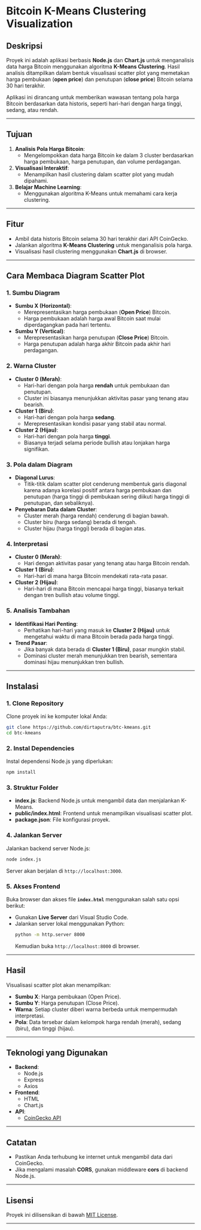 # Bitcoin K-Means Clustering Visualization

## **Deskripsi**
Proyek ini adalah aplikasi berbasis **Node.js** dan **Chart.js** untuk menganalisis data harga Bitcoin menggunakan algoritma **K-Means Clustering**. Hasil analisis ditampilkan dalam bentuk visualisasi scatter plot yang memetakan harga pembukaan (**open price**) dan penutupan (**close price**) Bitcoin selama 30 hari terakhir.

Aplikasi ini dirancang untuk memberikan wawasan tentang pola harga Bitcoin berdasarkan data historis, seperti hari-hari dengan harga tinggi, sedang, atau rendah.

---

## **Tujuan**
1. **Analisis Pola Harga Bitcoin**:
   - Mengelompokkan data harga Bitcoin ke dalam 3 cluster berdasarkan harga pembukaan, harga penutupan, dan volume perdagangan.
2. **Visualisasi Interaktif**:
   - Menampilkan hasil clustering dalam scatter plot yang mudah dipahami.
3. **Belajar Machine Learning**:
   - Menggunakan algoritma K-Means untuk memahami cara kerja clustering.

---

## **Fitur**
- Ambil data historis Bitcoin selama 30 hari terakhir dari API CoinGecko.
- Jalankan algoritma **K-Means Clustering** untuk menganalisis pola harga.
- Visualisasi hasil clustering menggunakan **Chart.js** di browser.

---

## **Cara Membaca Diagram Scatter Plot**

### **1. Sumbu Diagram**
- **Sumbu X (Horizontal)**:
  - Merepresentasikan harga pembukaan (**Open Price**) Bitcoin.
  - Harga pembukaan adalah harga awal Bitcoin saat mulai diperdagangkan pada hari tertentu.
- **Sumbu Y (Vertical)**:
  - Merepresentasikan harga penutupan (**Close Price**) Bitcoin.
  - Harga penutupan adalah harga akhir Bitcoin pada akhir hari perdagangan.

### **2. Warna Cluster**
- **Cluster 0 (Merah)**:
  - Hari-hari dengan pola harga **rendah** untuk pembukaan dan penutupan.
  - Cluster ini biasanya menunjukkan aktivitas pasar yang tenang atau bearish.
- **Cluster 1 (Biru)**:
  - Hari-hari dengan pola harga **sedang**.
  - Merepresentasikan kondisi pasar yang stabil atau normal.
- **Cluster 2 (Hijau)**:
  - Hari-hari dengan pola harga **tinggi**.
  - Biasanya terjadi selama periode bullish atau lonjakan harga signifikan.

### **3. Pola dalam Diagram**
- **Diagonal Lurus**:
  - Titik-titik dalam scatter plot cenderung membentuk garis diagonal karena adanya korelasi positif antara harga pembukaan dan penutupan (harga tinggi di pembukaan sering diikuti harga tinggi di penutupan, dan sebaliknya).
- **Penyebaran Data dalam Cluster**:
  - Cluster merah (harga rendah) cenderung di bagian bawah.
  - Cluster biru (harga sedang) berada di tengah.
  - Cluster hijau (harga tinggi) berada di bagian atas.

### **4. Interpretasi**
- **Cluster 0 (Merah)**:
  - Hari dengan aktivitas pasar yang tenang atau harga Bitcoin rendah.
- **Cluster 1 (Biru)**:
  - Hari-hari di mana harga Bitcoin mendekati rata-rata pasar.
- **Cluster 2 (Hijau)**:
  - Hari-hari di mana Bitcoin mencapai harga tinggi, biasanya terkait dengan tren bullish atau volume tinggi.

### **5. Analisis Tambahan**
- **Identifikasi Hari Penting**:
  - Perhatikan hari-hari yang masuk ke **Cluster 2 (Hijau)** untuk mengetahui waktu di mana Bitcoin berada pada harga tinggi.
- **Trend Pasar**:
  - Jika banyak data berada di **Cluster 1 (Biru)**, pasar mungkin stabil.
  - Dominasi cluster merah menunjukkan tren bearish, sementara dominasi hijau menunjukkan tren bullish.

---

## **Instalasi**

### **1. Clone Repository**
Clone proyek ini ke komputer lokal Anda:
```bash
git clone https://github.com/dirtaputra/btc-kmeans.git
cd btc-kmeans
```

### **2. Instal Dependencies**
Instal dependensi Node.js yang diperlukan:
```bash
npm install
```

### **3. Struktur Folder**
- **index.js**: Backend Node.js untuk mengambil data dan menjalankan K-Means.
- **public/index.html**: Frontend untuk menampilkan visualisasi scatter plot.
- **package.json**: File konfigurasi proyek.

### **4. Jalankan Server**
Jalankan backend server Node.js:
```bash
node index.js
```

Server akan berjalan di `http://localhost:3000`.

### **5. Akses Frontend**
Buka browser dan akses file **`index.html`** menggunakan salah satu opsi berikut:
- Gunakan **Live Server** dari Visual Studio Code.
- Jalankan server lokal menggunakan Python:
  ```bash
  python -m http.server 8000
  ```
  Kemudian buka `http://localhost:8000` di browser.

---

## **Hasil**
Visualisasi scatter plot akan menampilkan:
- **Sumbu X**: Harga pembukaan (Open Price).
- **Sumbu Y**: Harga penutupan (Close Price).
- **Warna**: Setiap cluster diberi warna berbeda untuk mempermudah interpretasi.
- **Pola**: Data tersebar dalam kelompok harga rendah (merah), sedang (biru), dan tinggi (hijau).

---

## **Teknologi yang Digunakan**
- **Backend**:
  - Node.js
  - Express
  - Axios
- **Frontend**:
  - HTML
  - Chart.js
- **API**:
  - [CoinGecko API](https://www.coingecko.com/)

---

## **Catatan**
- Pastikan Anda terhubung ke internet untuk mengambil data dari CoinGecko.
- Jika mengalami masalah **CORS**, gunakan middleware **cors** di backend Node.js.

---

## **Lisensi**
Proyek ini dilisensikan di bawah [MIT License](LICENSE).

---